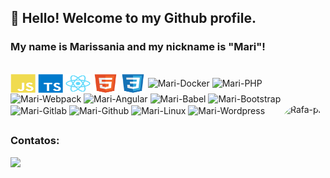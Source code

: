 ## 👋 Hello! Welcome to my Github profile.
### My name is Marissania and my nickname is "Mari"!

<div style="display: inline_block"><br>
  <img align="center" alt="Mari-Js" height="30" width="40" src="https://raw.githubusercontent.com/devicons/devicon/master/icons/javascript/javascript-plain.svg">
  <img align="center" alt="Mari-Ts" height="30" width="40" src="https://raw.githubusercontent.com/devicons/devicon/master/icons/typescript/typescript-plain.svg">
  <img align="center" alt="Mari-React" height="30" width="40" src="https://raw.githubusercontent.com/devicons/devicon/master/icons/react/react-original.svg">
  <img align="center" alt="Mari-HTML" height="30" width="40" src="https://raw.githubusercontent.com/devicons/devicon/master/icons/html5/html5-original.svg">
  <img align="center" alt="Mari-CSS" height="30" width="40" src="https://raw.githubusercontent.com/devicons/devicon/master/icons/css3/css3-original.svg">
  <img align="center" alt="Mari-Docker" height="30" width="40" src="https://cdn.jsdelivr.net/gh/devicons/devicon/icons/docker/docker-original.svg" />      
  <img align="center" alt="Mari-PHP" height="30" width="40" src="https://cdn.jsdelivr.net/gh/devicons/devicon/icons/php/php-original.svg" />         
  <img align="center" alt="Mari-Webpack" height="30" width="40" src="https://cdn.jsdelivr.net/gh/devicons/devicon/icons/webpack/webpack-original.svg" />       
  <img align="center" alt="Mari-Angular" height="30" width="40" src="https://cdn.jsdelivr.net/gh/devicons/devicon/icons/angularjs/angularjs-original.svg" />          
  <img align="center" alt="Mari-Babel" height="30" width="40" src="https://cdn.jsdelivr.net/gh/devicons/devicon/icons/babel/babel-original.svg" />    
  <img align="center" alt="Mari-Bootstrap" height="30" width="40" src="https://cdn.jsdelivr.net/gh/devicons/devicon/icons/bootstrap/bootstrap-original.svg" />     
  <img align="center" alt="Mari-Gitlab" height="30" width="40" src="https://cdn.jsdelivr.net/gh/devicons/devicon/icons/gitlab/gitlab-original.svg" />  
  <img align="center" alt="Mari-Github" height="30" width="40" src="https://cdn.jsdelivr.net/gh/devicons/devicon/icons/github/github-original.svg" />     
  <img align="center" alt="Mari-Linux" height="30" width="40" src="https://cdn.jsdelivr.net/gh/devicons/devicon/icons/linux/linux-original.svg" />        
  <img align="center" alt="Mari-Wordpress" height="30" width="40" src="https://cdn.jsdelivr.net/gh/devicons/devicon/icons/wordpress/wordpress-original.svg" /> 
  <img align="right" alt="Rafa-pic" height="150" style="border-radius:50px;"  src="https://thumbs2.imgbox.com/ec/8a/T2fpyy1a_t.jpeg" alt="image host"/>
</div>
  
  ##
 ### Contatos:

<div>
<a href="https://www.linkedin.com/in/marissania-rosa-basilio-cortez-portes-5a2265160/" target="_blank"><img src="https://img.shields.io/badge/-LinkedIn-%230077B5?style=for-the-badge&logo=linkedin&logoColor=white" target="_blank"></a>   
</div>

 

